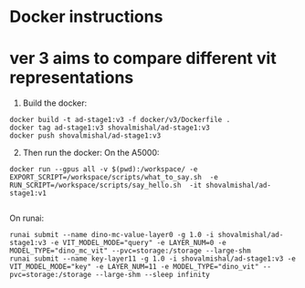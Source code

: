 # Docker instructions 
# ver 3 aims to compare different vit representations
1. Build the docker:
```shell
docker build -t ad-stage1:v3 -f docker/v3/Dockerfile .
docker tag ad-stage1:v3 shovalmishal/ad-stage1:v3
docker push shovalmishal/ad-stage1:v3
```
2. Then run the docker:
On the A5000:
```shell
docker run --gpus all -v $(pwd):/workspace/ -e EXPORT_SCRIPT=/workspace/scripts/what_to_say.sh  -e RUN_SCRIPT=/workspace/scripts/say_hello.sh  -it shovalmishal/ad-stage1:v1


```
On runai:
```shell
runai submit --name dino-mc-value-layer0 -g 1.0 -i shovalmishal/ad-stage1:v3 -e VIT_MODEL_MODE="query" -e LAYER_NUM=0 -e MODEL_TYPE="dino_mc_vit" --pvc=storage:/storage --large-shm
runai submit --name key-layer11 -g 1.0 -i shovalmishal/ad-stage1:v3 -e VIT_MODEL_MODE="key" -e LAYER_NUM=11 -e MODEL_TYPE="dino_vit" --pvc=storage:/storage --large-shm --sleep infinity
```

